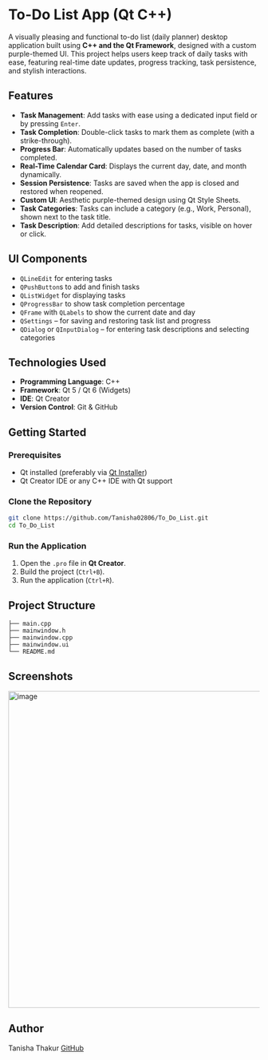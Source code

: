 # To-Do List App (Qt C++)
A visually pleasing and functional to-do list (daily planner) desktop application built using **C++ and the Qt Framework**, designed with a custom purple-themed UI. This project helps users keep track of daily tasks with ease, featuring real-time date updates, progress tracking, task persistence, and stylish interactions.

##  Features
-  **Task Management**: Add tasks with ease using a dedicated input field or by pressing `Enter`.
-  **Task Completion**: Double-click tasks to mark them as complete (with a strike-through).
-  **Progress Bar**: Automatically updates based on the number of tasks completed.
-  **Real-Time Calendar Card**: Displays the current day, date, and month dynamically.
-  **Session Persistence**: Tasks are saved when the app is closed and restored when reopened.
-  **Custom UI**: Aesthetic purple-themed design using Qt Style Sheets.
-  **Task Categories**: Tasks can include a category (e.g., Work, Personal), shown next to the task title.
-  **Task Description**: Add detailed descriptions for tasks, visible on hover or click.

##  UI Components
- `QLineEdit` for entering tasks
- `QPushButton`s to add and finish tasks
- `QListWidget` for displaying tasks
- `QProgressBar` to show task completion percentage
- `QFrame` with `QLabels` to show the current date and day
- `QSettings` – for saving and restoring task list and progress
- `QDialog` or  `QInputDialog` – for entering task descriptions and selecting categories

##  Technologies Used
- **Programming Language**: C++
- **Framework**: Qt 5 / Qt 6 (Widgets)
- **IDE**: Qt Creator
- **Version Control**: Git & GitHub

##  Getting Started
### Prerequisites
- Qt installed (preferably via [Qt Installer](https://www.qt.io/download))
- Qt Creator IDE or any C++ IDE with Qt support

### Clone the Repository
```bash
git clone https://github.com/Tanisha02806/To_Do_List.git
cd To_Do_List
````

### Run the Application
1. Open the `.pro` file in **Qt Creator**.
2. Build the project (`Ctrl+B`).
3. Run the application (`Ctrl+R`).

##  Project Structure
```
├── main.cpp
├── mainwindow.h
├── mainwindow.cpp
├── mainwindow.ui
└── README.md
```

##  Screenshots
<img width="749" height="635" alt="image" src="https://github.com/user-attachments/assets/222922f6-f4e1-4efc-a9c6-87e57ffb750e" />

##  Author
Tanisha Thakur
[GitHub](https://github.com/Tanisha02806)

